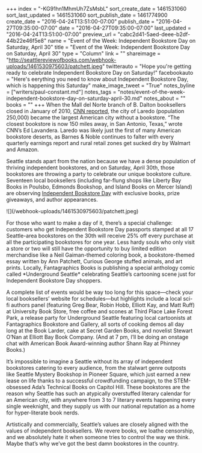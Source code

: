 +++
index = "-KG91hn1MhmUh7ZsMsbL"
sort_create_date = 1461531060
sort_last_updated = 1461531060
sort_publish_date = 1461774900
create_date = "2016-04-24T13:51:00-07:00"
publish_date = "2016-04-27T09:35:00-07:00"
date = "2016-04-27T09:35:00-07:00"
last_updated = "2016-04-24T13:51:00-07:00"
preview_url = "cabc2d41-5aed-deee-b2df-44b22e46f5e8"
name = "Event of the Week: Independent Bookstore Day on Saturday, April 30"
title = "Event of the Week: Independent Bookstore Day on Saturday, April 30"
type = "Column"
link = ""
shareimage = "http://seattlereviewofbooks.com/webhook-uploads/1461530975603/patchett.jpeg"
twitterauto = "Hope you're getting ready to celebrate Independent Bookstore Day on Saturday!"
facebookauto = "Here's eerything you need to know about Independent Bookstore Day, which is happening this Saturday"
make_image_tweet = "True"
notes_byline = ["writers/paul-constant.md"]
notes_tags = "notes/event-of-the-week-independent-bookstore-day-on-saturday-april-30.md"
notes_about = ""
books = ""
+++
When the Mall del Norte branch of B. Dalton booksellers closed in January of 2010, [CNN reported](http://www.cnn.com/2010/LIVING/01/22/laredo.books/), the city of Laredo (population 250,000) became the largest American city without a bookstore. “The closest bookstore is now 150 miles away, in San Antonio, Texas,” wrote CNN’s Ed Lavandera. Laredo was likely just the first of many American bookstore deserts, as Barnes & Noble continues to falter with every quarterly earnings report and rural retail zones get sucked dry by Walmart and Amazon.

Seattle stands apart from the nation because we have a dense population of thriving independent bookstores, and on Saturday, April 30th, those bookstores are throwing a party to celebrate our unique bookstore culture. Seventeen local booksellers (including far-flung shops like Liberty Bay Books in Poulsbo, Edmonds Bookshop, and Island Books on Mercer Island) are observing [Independent Bookstore Day](http://www.indiebookstoreday.com/) with exclusive books, prize giveaways, and author appearances. 

<p class="image-left">![](/webhook-uploads/1461530975603/patchett.jpeg)</p>For those who want to make a day of it, there’s a special challenge: customers who get Independent Bookstore Day passports stamped at all 17 Seattle-area bookstores on the 30th will receive 25% off every purchase at all the participating bookstores for one year. Less hardy souls who only visit a store or two will still have the opportunity to buy limited edition merchandise like a Neil Gaiman-themed coloring book, a bookstore-themed essay written by Ann Patchett, Curious George stuffed animals, and art prints. Locally, Fantagraphics Books is publishing a special anthology comic called *Underground Seattle* celebrating Seattle’s cartooning scene just for Independent Bookstore Day shoppers.

A complete list of events would be way too long for this space—check your local booksellers’ website for schedules—but highlights include a local sci-fi authors panel (featuring Greg Bear, Robin Hobb, Elliott Kay, and Matt Ruff) at University Book Store, free coffee and scones at Third Place Lake Forest Park, a release party for Underground Seattle featuring local cartoonists at Fantagraphics Bookstore and Gallery, all sorts of cooking demos all day long at the Book Larder, cake at Secret Garden Books, and novelist Stewart O’Nan at Elliott Bay Book Company. (And at 7 pm, I’ll be doing an onstage chat with American Book Award-winning author Shann Ray at Phinney Books.)

It’s impossible to imagine a Seattle without its array of independent bookstores catering to every audience, from the stalwart genre outposts like Seattle Mystery Bookshop in Pioneer Square, which just earned a new lease on life thanks to a successful crowdfunding campaign, to the STEM-obsessed Ada’s Technical Books on Capitol Hill. These bookstores are the reason why Seattle has such an atypically overstuffed literary calendar for an American city, with anywhere from 3 to 7 literary events happening every single weeknight, and they supply us with our national reputation as a home for hyper-literate book nerds. 

Artistically and commercially, Seattle’s values are closely aligned with the values of independent booksellers. We revere books, we loathe censorship, and we absolutely hate it when someone tries to control the way we think. Maybe that’s why we’ve got the best damn bookstores in the country.